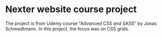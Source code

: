 # Nexter website course project

The project is from Udemy course "Advanced CSS and SASS" by Jonas Schmedtmann.
In this project, the focus was on CSS grids. 
